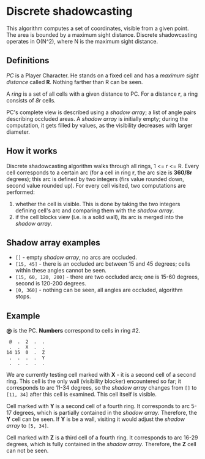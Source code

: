# Discrete shadowcasting #

This algorithm computes a set of coordinates, visible from a given point. The area is bounded by a maximum sight distance. Discrete shadowcasting operates in O(N^2), where N is the maximum sight distance.

## Definitions ##

_PC_ is a Player Character. He stands on a fixed cell and has a _maximum sight distance_ called **R**. Nothing farther than R can be seen.

A _ring_ is a set of all cells with a given distance to PC. For a distance **r**, a ring consists of _8r_ cells.

PC's complete view is described using a _shadow array_; a list of angle pairs describing occluded areas. A _shadow array_ is initially empty; during the computation, it gets filled by values, as the visibility decreases with larger diameter.

## How it works ##

Discrete shadowcasting algorithm walks through all rings, 1 <= r <= R. Every cell corresponds to a certain arc (for a cell in ring **r**, the arc size is **360/8r** degrees); this arc is defined by two integers (firs value rounded down, second value rounded up). For every cell visited, two computations are performed:

  1. whether the cell is visible. This is done by taking the two integers defining cell's arc and comparing them with the _shadow array_.
  1. if the cell blocks view (i.e. is a solid wall), its arc is merged into the _shadow array_.

## Shadow array examples ##

  * `[]` - empty _shadow array_, no arcs are occluded.
  * `[15, 45]` - there is an occluded arc between 15 and 45 degrees; cells within these angles cannot be seen.
  * `[15, 60, 120, 200]` - there are two occluded arcs; one is 15-60 degrees, second is 120-200 degrees.
  * `[0, 360]` - nothing can be seen, all angles are occluded, algorithm stops.

## Example ##

**@** is the PC. **Numbers** correspond to cells in ring #2.

```
 @  .  2  .  .
 .  .  X  .  .
14 15  0  .  Z
 .  .  .  .  Y
 .  .  .  .  .
```

We are currently testing cell marked with **X** - it is a second cell of a second ring. This cell is the only wall (visibility blocker) encountered so far; it corresponds to arc 11-34 degrees, so the _shadow array_ changes from `[]` to `[11, 34]` after this cell is examined. This cell itself is visible.

Cell marked with **Y** is a second cell of a fourth ring. It corresponds to arc 5-17 degrees, which is partially contained in the _shadow array_. Therefore, the **Y** cell can be seen. If **Y** is be a wall, visiting it would adjust the _shadow array_ to `[5, 34]`.

Cell marked with **Z** is a third cell of a fourth ring. It corresponds to arc 16-29 degrees, which is fully contained in the _shadow array_. Therefore, the **Z** cell can not be seen.